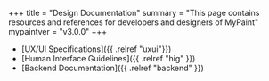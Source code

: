 +++
title = "Design Documentation"
summary = "This page contains resources and references for developers and designers of MyPaint"
mypaintver = "v3.0.0"
+++

- [UX/UI Specifications]({{ .relref "uxui"}})
- [Human Interface Guidelines]({{ .relref "hig" }})
- [Backend Documentation]({{ .relref "backend" }})
